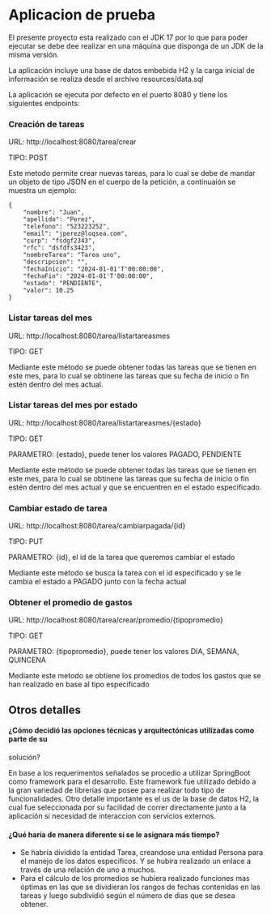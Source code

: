 # Aplicacion de prueba

El presente proyecto esta realizado con el JDK 17 por lo que para poder ejecutar se debe dee realizar en una máquina que disponga de un JDK de la misma versión.

La aplicación incluye una base de datos embebida H2 y la carga inicial de información se realiza desde el archivo resources/data.sql

La aplicación se ejecuta por defecto en el puerto 8080 y tiene los siguientes endpoints:

### Creación de tareas

URL: http://localhost:8080/tarea/crear

TIPO: POST 

Este metodo permite crear nuevas tareas, para lo cual se debe de mandar un objeto de tipo JSON en el cuerpo de la petición, a continuaión se muestra un ejemplo:
```
{
	"nombre": "Juan",
	"apellido": "Perez",
	"telefono": "523223252",
	"email": "jperez@loqsea.com",
	"curp": "fsdgf2343",
	"rfc": "dsfdfs3423",
	"nombreTarea": "Tarea uno",
	"descripcion": "",
	"fechaInicio": "2024-01-01'T'00:00:00",
	"fechaFin": "2024-01-01'T'00:00:00",
	"estado": "PENDIENTE",
	"valor": 10.25
}
```
### Listar tareas del mes

URL: http://localhost:8080/tarea/listartareasmes

TIPO: GET

Mediante este método se puede obtener todas las tareas que se tienen en este mes, para lo cual se obtinene las tareas que su fecha de inicio o fin estén dentro del mes actual.

### Listar tareas del mes por estado

URL: http://localhost:8080/tarea/listartareasmes/{estado}

TIPO: GET

PARAMETRO: {estado}, puede tener los valores PAGADO, PENDIENTE

Mediante este método se puede obtener todas las tareas que se tienen en este mes, para lo cual se obtinene las tareas que su fecha de inicio o fin estén dentro del mes actual y que se encuentren en el estado especificado.

### Cambiar estado de tarea

URL: http://localhost:8080/tarea/cambiarpagada/{id}

TIPO: PUT

PARAMETRO: {id}, el id de la tarea que queremos cambiar el estado

Mediante este método se busca la tarea con el id especificado y se le cambia el estado a PAGADO junto con la fecha actual

### Obtener el promedio de gastos

URL: http://localhost:8080/tarea/crear/promedio/{tipopromedio}

TIPO: GET

PARAMETRO: {tipopromedio}, puede tener los valores DIA, SEMANA, QUINCENA

Mediante este metodo se obtiene los promedios de todos los gastos que se han realizado en base al tipo especificado


## Otros detalles

#### ¿Cómo decidió las opciones técnicas y arquitectónicas utilizadas como parte de su
  solución?

En base a los requerimentos señalados se procedio a utilizar SpringBoot como framework para el desarrollo. Este framework fue utilizado debido a la gran variedad de librerías que posee para realizar todo tipo de funcionalidades. Otro detalle importante es el us de la base de datos H2, la cual fue seleccionada por su facilidad de correr directamente junto a la aplicación si necesidad de interaccion con servicios externos.

#### ¿Qué haría de manera diferente si se le asignara más tiempo?
* Se habría dividido la entidad Tarea, creandose una entidad Persona para el manejo de los datos especificos. Y se hubira realizado un enlace a través de una relación de uno a muchos.
* Para el cálculo de los promedios se hubiera realizado funciones mas óptimas en las que se dividieran los rangos de fechas contenidas en las tareas y luego subdividió según el número de dias que se desea obtener.
